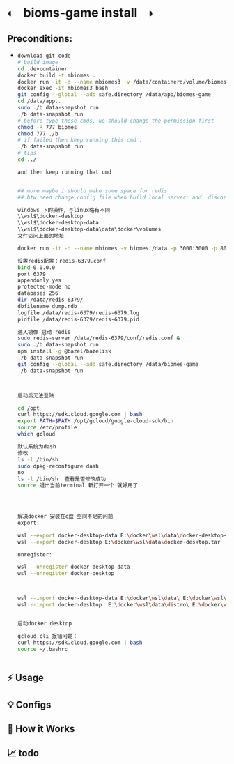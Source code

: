 # ◐ &nbsp; bioms-game install &nbsp; ◑

## Preconditions:

- ```bash
  download git code
  # build image
  cd .devcontainer
  docker build -t mbiomes .
  docker run -it -d --name mbiomes3 -v /data/containerd/volume/biomes/:/data/app -p 3002:3000 -p 80:80 -p 3001:3001 -p 4900:4900 -p 4700:4700 biomes bash
  docker exec -it mbiomes3 bash
  git config --global --add safe.directory /data/app/biomes-game
  cd /data/app..
  sudo ./b data-snapshot run
  ./b data-snapshot run
  # before type these cmds, we should change the permission first 
  chmod -R 777 biomes
  chmod 777 ./b
  # if failed then keep running this cmd :
  ./b data-snapshot run
  # tips 
  cd ../

  and then keep running that cmd


  ## more maybe i should make some space for redis
  ## btw need change config file when build local server: add  discordHooksEnabled: false to biomes.config.dev.yaml file

  windows 下的操作，与linux略有不同
  \\wsl$\docker-desktop
  \\wsl$\docker-desktop-data
  \\wsl$\docker-desktop-data\data\docker\volumes
  文件访问上面的地址

  docker run -it -d --name mbiomes -v biomes:/data -p 3000:3000 -p 80:80 -p 3001:3001 -p 4900:4900 -p 4700:4700  mbiomes bash

  设置redis配置：redis-6379.conf
  bind 0.0.0.0
  port 6379
  appendonly yes
  protected-mode no
  databases 256
  dir /data/redis-6379/
  dbfilename dump.rdb
  logfile /data/redis-6379/redis-6379.log
  pidfile /data/redis-6379/redis-6379.pid

  进入镜像 启动 redis
  sudo redis-server /data/redis-6379/conf/redis.conf &
  sudo ./b data-snapshot run
  npm install -g @bazel/bazelisk
  ./b data-snapshot run
  git config --global --add safe.directory /data/biomes-game
  ./b data-snapshot run



  启动后无法登陆

  cd /opt
  curl https://sdk.cloud.google.com | bash
  export PATH=$PATH:/opt/gcloud/google-cloud-sdk/bin
  source /etc/profile
  which gcloud

  默认系统为dash
  修改
  ls -l /bin/sh
  sudo dpkg-reconfigure dash
  no
  ls -l /bin/sh  查看是否修改成功
  source 退出当前terminal 新打开一个 就好用了




  解决docker 安装在c盘 空间不足的问题
  export:

  wsl --export docker-desktop-data E:\docker\wsl\data\docker-desktop-data.tar
  wsl --export docker-desktop E:\docker\wsl\data\docker-desktop.tar

  unregister:

  wsl --unregister docker-desktop-data
  wsl --unregister docker-desktop



  wsl --import docker-desktop-data E:\docker\wsl\data\ E:\docker\wsl\data\docker-desktop-data.tar
  wsl --import docker-desktop  E:\docker\wsl\data\distro\ E:\docker\wsl\data\docker-desktop.tar


  启动docker desktop

  gcloud cli 报错问题：
  curl https://sdk.cloud.google.com | bash
  source ~/.bashrc



  ```

## ⚡️ Usage

## 💡 Configs

## 🤖 How it Works

## 📈 todo

